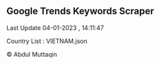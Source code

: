 

## Google Trends Keywords Scraper 
 
Last Update 04-01-2023 , 14:11:47

Country List :
VIETNAM.json



© Abdul Muttaqin 
